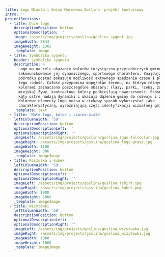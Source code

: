 ```yaml
---
title: Logo Miasta i Gminy Murowana Goślina -projekt konkursowy
intro: ''
projectSections:
  - title: Duże logo
    descriptionPosition: bottom
    optionalDescription: ''
    image: /assets/img/projects/goslina/goslina_sygnet.jpg
    imageWidth: 2844
    imageHeight: 1302
    _template: image
  - title: Symbolika sygnetu
    header: symbolika sygnetu
    description: >
      Logo ma na celu ukazanie walorów turystyczno-przyrodniczych gminy oraz
      zakomunikowanie jej dynamicznego, sportowego charakteru. Znajdująca się
      pośrodku postać pokazuje możliwość aktywnego spędzania czasu i płynącą z
      tego radość. Całość przypomina mapę/plan terenu, na którym różnymi
      kolorami zaznaczono poszczególne obszary: (lasy, parki, rzeką, zabudowę
      miejską) Żywe, kontrastowe kolory podkreślają nowoczesność. Skośne linie i
      kąty ostre nadają dynamiki i ukazują dążenie gminy do rozwoju i zmian.
      Kolorowe elementy logo można w ciekawy sposób wykorzystać jako
      charakterystyczną, wyróżniającą część identyfikacji wizualnej gminy.
    _template: text
  - title: 'Małe loga, kolor i czarno-białe'
    leftColumnWidth: '50'
    descriptionPosition: bottom
    optionalDescriptionLeft: ''
    optionalDescriptionRight: ''
    imageLeft: /assets/img/projects/goslina/goslina_logo-fullcolor.jpg
    imageRight: /assets/img/projects/goslina/goslina_logo-grays.jpg
    imageWidth: 1100
    imageHeight: 386
    _template: imageImage
  - title: Koszulka i kubek
    leftColumnWidth: '50'
    descriptionPosition: bottom
    optionalDescriptionLeft: ''
    optionalDescriptionRight: ''
    imageLeft: /assets/img/projects/goslina/goslina_tshirt.jpg
    imageRight: /assets/img/projects/goslina/goslina_kubek.png
    imageWidth: 1000
    imageHeight: 1000
    _template: imageImage
  - title: Wizytówki
    leftColumnWidth: '50'
    descriptionPosition: bottom
    optionalDescriptionLeft: ''
    optionalDescriptionRight: ''
    imageLeft: /assets/img/projects/goslina/goslina_wizytowka.jpg
    imageRight: /assets/img/projects/goslina/goslina_wizytowki.jpg
    imageWidth: 1000
    imageHeight: 1000
    _template: imageImage
---
```


